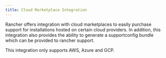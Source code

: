 ```yaml
---
title: Cloud Marketplace Integration
---
```


<head>
  <link rel="canonical" href="https://ranchermanager.docs.rancher.com/integrations-in-rancher/cloud-marketplace"/>
</head>

Rancher offers integration with cloud marketplaces to easily purchase support for installations hosted on certain cloud providers. In addition, this integration also provides the ability to generate a supportconfig bundle which can be provided to rancher support.

This integration only supports AWS, Azure and GCP.
